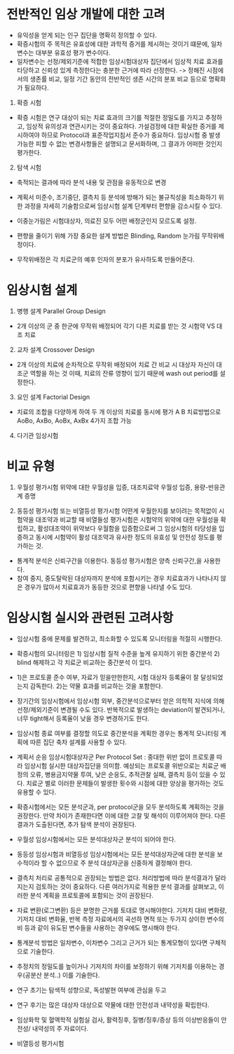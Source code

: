 # 전반적인 임상 개발에 대한 고려
- 유익성을 얻게 되는 인구 집단을 명확히 정의할 수 있다.
- 확증시험의 주 목적은 유효성에 대한 과학적 증거를 제시하는 것이기 떄문에, 일차변수는 대부분 유효성 평가 변수이다. 
- 일차변수는 선정/제외기준에 적합한 임상시험대상자 집단에서 임상적 치료 효과를 타당하고 신뢰성 있게 측정한다는 충분한 근거에 따라 선정한다. 
-> 정해진 시점에서의 생존률 비교, 일정 기간 동안의 전반적인 생존 시간의 분포 비교 등으로 명확화가 필요하다.

 1) 확증 시험
- 확증 시험은 연구 대상이 되는 치료 효과의 크기를 적절한 정밀도를 가지고 추정하고, 임상적 유의성과 연관시키는 것이 중요하다. 가설검정에 대한 확실한 증거를 제시하여야 하므로 Protocol과 표준작업지침서 준수가 중요하다.
임상시험 중 발생 가능한 피할 수 없는 변경사항들은 설명되고 문서화하며, 그 결과가 어떠한 것인지 평가한다. 
 2) 탐색 시험
- 축적되는 결과에 따라 분석 내용 및 관점을 유동적으로 변경

- 계획서 미준수, 조기중단, 결측치 등 분석에 방해가 되는 불규칙성을 최소화하기 위한 과정을 자세히 기술함으로써 임상시험 설계 단계부터 편향을 감소시킬 수 있다.
- 이중눈가림은 시험대상자, 의료진 모두 어떤 배정군인지 모르도록 설정.
- 편향을 줄이기 위해 가장 중요한 설계 방법은 Blinding, Random 눈가림 무작위배정이다. 
- 무작위배정은 각 치료군의 예후 인자의 분포가 유사하도록 만들어준다. 

# 임상시험 설계 
1) 병행 설계 Parallel Group Design
- 2개 이상의 군 중 한군에 무작위 배정되어 각기 다른 치료를 받는 것 
시험약 VS 대조 치료
2) 교차 설계 Crossover Design
- 2개 이상의 치료에 순차적으로 무작위 배정되어 치료 간 비교 시 대상자 자신이 대조군 역할을 하는 것
이때, 치료의 잔류 영향이 있기 때문에 wash out period를 설정한다. 
3) 요인 설계 Factorial Design
- 치료의 조합을 다양하게 하여 두 개 이상의 치료를 동시에 평가
A B 치료방법으로 AoBo, AxBo, AoBx, AxBx 4가지 조합 가능
4) 다기관 임상시험 

# 비교 유형
1) 우월성 평가시험
위약에 대한 우월성을 입증, 대조치료약 우월성 입증, 용량-반응관계 증명

2) 동등성 평가시험 또는 비열등성 평가시험 
어떤게 우월한지를 보이려는 목적없이 시험약을 대조약과 비교할 때
비열들성 평가시험은 시험약의 위약에 대한 우월성을 확립하고, 활성대조약이 위약보다 우월함을 입증함으로써 그 임상시험의 타당성을 입증하고 동시에 시험약이 활성 대조약과 유사한 정도의 유효성 및 안전성 정도를 평가하는 것.
- 통계적 분석은 신뢰구간을 이용한다. 동등성 평가시험은 양측 신뢰구간,을 사용한다.
- 참여 중지, 중도탈락된 대상자까지 분석에 포함시키는 경우 치료효과가 나타나지 않은 경우가 많아서 치료효과가 동등한 것으로 편향을 나타낼 수도 있다. 

# 임상시험 실시와 관련된 고려사항
- 임상시험 중에 문제를 발견하고, 최소화할 수 있도록 모니터링을 적절히 시행한다.
- 확증시험의 모니터링은 1) 임상시험 질적 수준을 높게 유지하기 위한 중간분석 2) blind 해제하고 각 치료군 비교하는 중간분석 이 있다.
 - 1)은 프로토콜 준수 여부, 자료가 믿을만한한지, 시험 대상자 등록율이 잘 달성되었는지 감독한다.
  2)는 약물 효과를 비교하는 것을 포함한다.
- 장기간의 임상시험에서 임상시험 외부, 중간분석으로부터 얻은 의학적 지식에 의해 선정/제외기준이 변경될 수도 있다. 
반복적으로 발생하는 deviation이 발견되거나, 너무 tight해서 등록율이 낮을 경우 변경하기도 한다. 
- 임상시험 종료 여부를 결정할 의도로 중간분석을 계획한 경우는 통계적 모니터링 계획에 따른 집단 축차 설계를 사용할 수 있다.

- 계획서 순응 임상시험대상자군 Per Protocol Set
: 중대한 위반 없이 프로토콜 따라 임상시험 실시한 대상자집단을 의미함. 
예상되는 프로토콜 위반으로는 치료군 배정의 오류, 병용금지약물 투여, 낮은 순응도, 추적관찰 실패, 결측치 등이 있을 수 있다.
치료군 별로 이러한 문제들이 발생한 횟수와 시점에 대한 양상을 평가하는 것도 유용할 수 있다.
- 확증시험에서는 모든 분석군과, per protocol군을 모두 분석하도록 계획하는 것을 권장한다.
만약 차이가 존재한다면 이에 대한 고찰 및 해석이 이루어져야 한다. 다른 결과가 도출된다면, 추가 탐색 분석이 권장된다.
- 우월성 임상시험에서는 모든 분석대상자군 분석이 되어야 한다.
- 동등성 임상시험과 비열등성 임상시험에서는 모든 분석대상자군에 대한 분석을 보수적이라 할 수 없으므로 주 분석 대상자군을 신중하게 결정해야 한다.

- 결측치 처리로 공통적으로 권장되는 방법은 없다. 처리방법에 따라 분석결과가 달라지는지 검토하는 것이 중요하다. 
다른 여러가지로 적용한 분석 결과를 살펴보고, 이러한 분석 계획을 프로토콜에 포함되는 것이 권장된다. 
- 자료 변환(로그변환) 등은 분명한 근거를 토대로 명시해야한다. 기저치 대비 변화량, 기저치 대비 변화율, 반복 측정 자료에서의 곡선하 면적 또는 두가지 상이한 변수의 비 등과 같이 유도된 변수들을 사용하는 경우에도 명시해야 한다. 

- 통계분석 방법은 일차변수, 이차변수 그리고 근거가 되는 통계모형이 있다면 구체적으로 기술한다. 
- 추정치의 정밀도를 높이거나 기저치의 차이를 보정하기 위해 기저치를 이용하는 경우(공분산 분석..) 이를 기술한다.

- 연구 초기는 탐색적 성향으로, 독성발현 여부에 관심을 두고
- 연구 후기는 많은 대상자 대상으로 약물에 대한 안전성과 내약성을 확립한다. 

- 임상화학 및 혈액학적 실험실 검사, 활력징후, 질병/징후/증상 등의 이상반응들이 안전성/ 내약성의 주 자료이다. 

- 비열등성 평가시험
